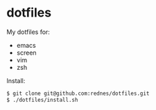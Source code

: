 # dotfiles

My dotfiles for:

* emacs
* screen
* vim
* zsh

Install:

```sh
$ git clone git@github.com:rednes/dotfiles.git
$ ./dotfiles/install.sh
```